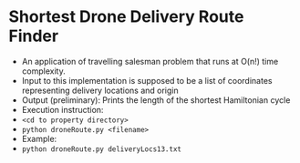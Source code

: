 # Shortest Drone Delivery Route Finder
- An application of travelling salesman problem that runs at O(n!) time complexity.
- Input to this implementation is supposed to be a list of coordinates representing delivery locations and origin
- Output (preliminary): Prints the length of the shortest Hamiltonian cycle
- Execution instruction:
- `<cd to property directory>`
- `python droneRoute.py <filename>`
- Example:
- `python droneRoute.py deliveryLocs13.txt`
